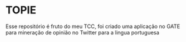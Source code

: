 # TOPIE
Esse repositório é fruto do meu TCC, foi criado uma aplicação no GATE para mineração de opinião no Twitter para a lingua portuguesa
